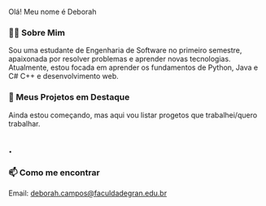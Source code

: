 Olá! Meu nome é Deborah

### 👨‍💻 Sobre Mim
Sou uma estudante de Engenharia de Software no primeiro semestre, apaixonada por resolver problemas e aprender novas tecnologias. Atualmente, estou focada em aprender os fundamentos de Python, Java e C# C++ e desenvolvimento web.


### 🚀 Meus Projetos em Destaque

Ainda estou começando, mas aqui vou listar progetos que trabalhei/quero trabalhar.

.
---

### 📫 Como me encontrar
Email: deborah.campos@faculdadegran.edu.br
